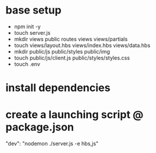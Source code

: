  # base setup
- npm init -y
- touch server.js
- mkdir views public routes views views/partials
- touch views/layout.hbs views/index.hbs views/data.hbs
- mkdir public/js public/styles public/img
- touch public/js/client.js public/styles/styles.css
- touch .env
 # install dependencies
 # create a launching script @ package.json
"dev": "nodemon ./server.js -e hbs,js"